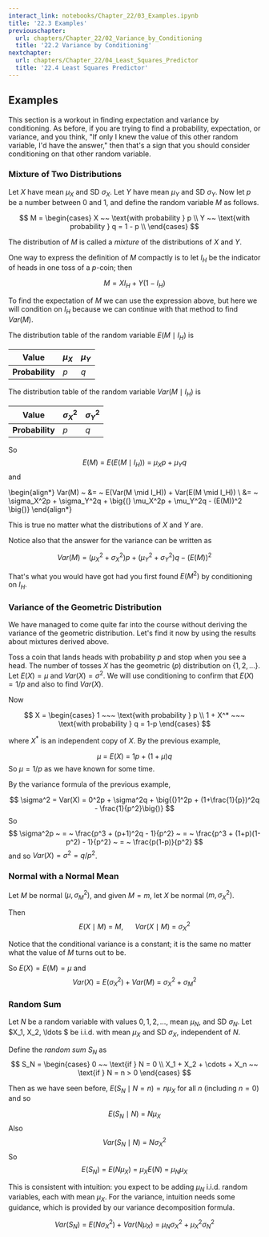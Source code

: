 ```yaml
---
interact_link: notebooks/Chapter_22/03_Examples.ipynb
title: '22.3 Examples'
previouschapter:
  url: chapters/Chapter_22/02_Variance_by_Conditioning
  title: '22.2 Variance by Conditioning'
nextchapter:
  url: chapters/Chapter_22/04_Least_Squares_Predictor
  title: '22.4 Least Squares Predictor'
---
```


## Examples ##

This section is a workout in finding expectation and variance by conditioning. As before, if you are trying to find a probability, expectation, or variance, and you think, "If only I knew the value of this other random variable, I'd have the answer," then that's a sign that you should consider conditioning on that other random variable.

### Mixture of Two Distributions ###
Let $X$ have mean $\mu_X$ and SD $\sigma_X$. Let $Y$ have mean $\mu_Y$ and SD $\sigma_Y$. Now let $p$ be a number between 0 and 1, and define the random variable $M$ as follows.

$$
M = 
\begin{cases}
X ~~ \text{with probability } p \\
Y ~~ \text{with probability } q = 1 - p \\
\end{cases}
$$

The distribution of $M$ is called a *mixture* of the distributions of $X$ and $Y$.

One way to express the definition of $M$ compactly is to let $I_H$ be the indicator of heads in one toss of a $p$-coin; then

$$
M = XI_H + Y(1 - I_H)
$$

To find the expectation of $M$ we can use the expression above, but here we will condition on $I_H$ because we can continue with that method to find $Var(M)$. 

The distribution table of the random variable $E(M \mid I_H)$ is

|**Value**| $\mu_X$ | $\mu_Y$|
|---------|---------|--------|
|**Probability**| $p$ | $q$ |

The distribution table of the random variable $Var(M \mid I_H)$ is

|**Value**| $\sigma_X^2$ | $\sigma_Y^2$|
|---------|---------|--------|
|**Probability**| $p$ | $q$ |

So
$$
E(M) ~ = ~ E(E(M \mid I_H)) ~ = ~ \mu_Xp + \mu_Yq
$$
and

\begin{align*}
Var(M) ~ &= ~ E(Var(M \mid I_H)) + Var(E(M \mid I_H)) \\
&= ~ \sigma_X^2p + \sigma_Y^2q + \big{(} \mu_X^2p + \mu_Y^2q - (E(M))^2 \big{)}
\end{align*}

This is true no matter what the distributions of $X$ and $Y$ are.

Notice also that the answer for the variance can be written as

$$
Var(M) ~ = ~ (\mu_X^2 + \sigma_X^2)p + (\mu_Y^2 + \sigma_Y^2)q - (E(M))^2
$$

That's what you would have got had you first found $E(M^2)$ by conditioning on $I_H$.

### Variance of the Geometric Distribution ###
We have managed to come quite far into the course without deriving the variance of the geometric distribution. Let's find it now by using the results about mixtures derived above.

Toss a coin that lands heads with probability $p$ and stop when you see a head. The number of tosses $X$ has the geometric $(p)$ distribution on $\{ 1, 2, \ldots \}$. Let $E(X) = \mu$ and $Var(X) = \sigma^2$. We will use conditioning to confirm that $E(X) = 1/p$ and also to find $Var(X)$.

Now

$$
X = 
\begin{cases} 
1 ~~~ \text{with probability } p \\
1 + X^* ~~~ \text{with probability } q = 1-p
\end{cases}
$$

where $X^*$ is an independent copy of $X$. By the previous example,

$$
\mu ~ = ~ E(X) ~ = ~ 1p + (1+\mu)q
$$
So $\mu = 1/p$ as we have known for some time.

By the variance formula of the previous example,

$$
\sigma^2 = Var(X) = 0^2p + \sigma^2q + \big{(}1^2p + (1+\frac{1}{p})^2q - \frac{1}{p^2}\big{)}
$$
So
$$
\sigma^2p ~ = ~ \frac{p^3 + (p+1)^2q - 1}{p^2} ~ = ~ \frac{p^3 + (1+p)(1-p^2) - 1}{p^2}
~ = ~ \frac{p(1-p)}{p^2}
$$
and so $Var(X) = \sigma^2 = q/p^2$.

### Normal with a Normal Mean ###
Let $M$ be normal $(\mu, \sigma_M^2)$, and given $M = m$, let $X$ be normal $(m, \sigma_X^2)$.

Then
$$
E(X \mid M) ~ = ~ M, ~~~~~~ Var(X \mid M) ~ = ~ \sigma_X^2
$$

Notice that the conditional variance is a constant; it is the same no matter what the value of $M$ turns out to be.

So $E(X) = E(M) = \mu$ and 
$$
Var(X) ~ = ~ E(\sigma_X^2) + Var(M) ~ = ~ \sigma_X^2 + \sigma_M^2
$$

### Random Sum ###
Let $N$ be a random variable with values $0, 1, 2, \ldots$, mean $\mu_N$, and SD $\sigma_N$. Let $X_1, X_2, \ldots $ be i.i.d. with mean $\mu_X$ and SD $\sigma_X$, independent of $N$. 

Define the *random sum* $S_N$ as
$$
S_N = 
\begin{cases}
0 ~~ \text{if } N = 0 \\
X_1 + X_2 + \cdots + X_n ~~ \text{if } N = n > 0
\end{cases}
$$

Then as we have seen before, $E(S_N \mid N = n) = n\mu_X$ for all $n$ (including $n = 0$) and so

$$
E(S_N \mid N) ~ = ~ N\mu_X
$$
Also
$$
Var(S_N \mid N) ~ = ~ N\sigma_X^2
$$
So 
$$
E(S_N) ~ = ~ E(N\mu_X) ~ = ~ \mu_XE(N) ~ = ~ \mu_N\mu_X
$$

This is consistent with intuition: you expect to be adding $\mu_N$ i.i.d. random variables, each with mean $\mu_X$. For the variance, intuition needs some guidance, which is provided by our variance decomposition formula.

$$
Var(S_N) ~ = ~ E(N\sigma_X^2) + Var(N\mu_X) ~ = ~ \mu_N\sigma_X^2 + \mu_X^2\sigma_N^2
$$
